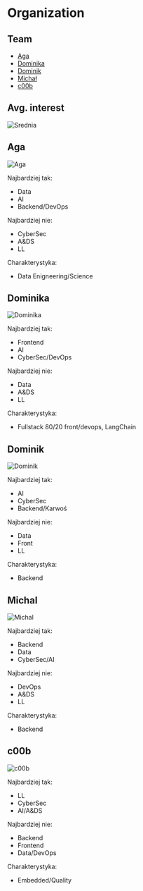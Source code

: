 # Organization

## Team

- [Aga](#aga)
- [Dominika](#dominika)
- [Dominik](#dominik)
- [Michał](#michal)
- [c00b](#c00b)

## Avg. interest 

![Srednia](static/srednia.png)


## Aga

![Aga](static/aga.png)

Najbardziej tak:
- Data
- AI
- Backend/DevOps

Najbardziej nie:
- CyberSec
- A&DS
- LL

Charakterystyka:
- Data Enigneering/Science

## Dominika

![Dominika](static/dominika.jpeg)

Najbardziej tak:
- Frontend
- AI
- CyberSec/DevOps

Najbardziej nie:
- Data
- A&DS
- LL

Charakterystyka:
- Fullstack 80/20 front/devops, LangChain

## Dominik

![Dominik](static/domin.jpeg)

Najbardziej tak:
- AI
- CyberSec
- Backend/Karwoś

Najbardziej nie:
- Data
- Front
- LL

Charakterystyka:
- Backend

## Michal

![Michal](static/michal.jpeg)

Najbardziej tak:
- Backend
- Data
- CyberSec/AI

Najbardziej nie:
- DevOps
- A&DS
- LL

Charakterystyka:
- Backend

## c00b

![c00b](static/ja.jpeg)

Najbardziej tak:
- LL
- CyberSec
- AI/A&DS

Najbardziej nie:
- Backend
- Frontend
- Data/DevOps

Charakterystyka:
- Embedded/Quality
